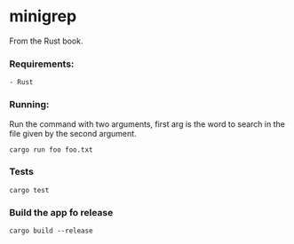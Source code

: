 # minigrep

From the Rust book.

### Requirements:

    - Rust

### Running:
Run the command with two arguments, first arg is the word to search in the file given by the second argument.

`cargo run foo foo.txt`

### Tests

`cargo test`

### Build the app fo release

`cargo build --release`
